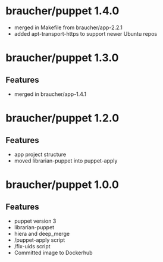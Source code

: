 # braucher/puppet 1.4.0
  - merged in Makefile from braucher/app-2.2.1
  - added apt-transport-https to support newer Ubuntu repos

# braucher/puppet 1.3.0

## Features
  - merged in braucher/app-1.4.1

# braucher/puppet 1.2.0

## Features
  - app project structure
  - moved librarian-puppet into puppet-apply

# braucher/puppet 1.0.0

## Features
  - puppet version 3
  - librarian-puppet
  - hiera and deep_merge
  - /puppet-apply script
  - /fix-uids script
  - Committed image to Dockerhub
